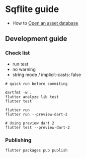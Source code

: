 # Sqflite guide

* How to [Open an asset database](opening_asset_db.md)

## Development guide

### Check list

* run test
* no warning
* string mode / implicit-casts: false

````
# quick run before commiting

dartfmt -w .
flutter analyze lib test
flutter test

flutter run
flutter run --preview-dart-2

# Using preview dart 2
flutter test --preview-dart-2
````

### Publishing

    flutter packages pub publish
